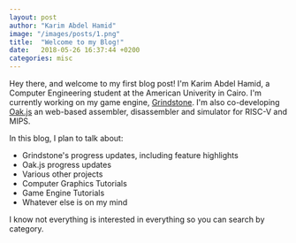```yaml
---
layout: post
author: "Karim Abdel Hamid"
image: "/images/posts/1.png"
title:  "Welcome to my Blog!"
date:   2018-05-26 16:37:44 +0200
categories: misc
---
```

Hey there, and welcome to my first blog post! I'm Karim Abdel Hamid, a Computer Engineering student at the American Univerity in Cairo. I'm currently working on my game engine, [Grindstone](/grindstone.htm). I'm also co-developing [Oak.js](https://donn.github.io/Oak.js/) an web-based assembler, disassembler and simulator for RISC-V and MIPS. 

In this blog, I plan to talk about:
 * Grindstone's progress updates, including feature highlights
 * Oak.js progress updates
 * Various other projects
 * Computer Graphics Tutorials
 * Game Engine Tutorials
 * Whatever else is on my mind

I know not everything is interested in everything so you can search by category.